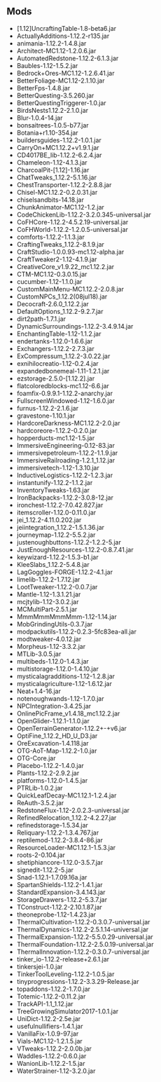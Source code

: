 ## Mods
* [1.12]UncraftingTable-1.8-beta6.jar
* ActuallyAdditions-1.12.2-r135.jar
* animania-1.12.2-1.4.8.jar
* Architect-MC1.12-1.2.0.6.jar
* AutomatedRedstone-1.12.2-6.1.3.jar
* Baubles-1.12-1.5.2.jar
* Bedrock+Ores-MC1.12-1.2.6.41.jar
* BetterFoliage-MC1.12-2.1.10.jar
* BetterFps-1.4.8.jar
* BetterQuesting-3.5.260.jar
* BetterQuestingTriggerer-1.0.jar
* BirdsNests1.12.2-2.1.0.jar
* Blur-1.0.4-14.jar
* bonsaitrees-1.0.5-b77.jar
* Botania+r1.10-354.jar
* buildersguides-1.12.2-1.0.1.jar
* CarryOn+MC1.12.2+v1.9.1.jar
* CD4017BE_lib-1.12.2-6.2.4.jar
* Chameleon-1.12-4.1.3.jar
* CharcoalPit-[1.12]-1.16.jar
* ChatTweaks_1.12.2-5.1.16.jar
* ChestTransporter-1.12.2-2.8.8.jar
* Chisel-MC1.12.2-0.2.0.31.jar
* chiselsandbits-14.18.jar
* ChunkAnimator-MC1.12-1.2.jar
* CodeChickenLib-1.12.2-3.2.0.345-universal.jar
* CoFHCore-1.12.2-4.5.2.19-universal.jar
* CoFHWorld-1.12.2-1.2.0.5-universal.jar
* comforts-1.12.2-1.1.3.jar
* CraftingTweaks_1.12.2-8.1.9.jar
* CraftStudio-1.0.0.93-mc1.12-alpha.jar
* CraftTweaker2-1.12-4.1.9.jar
* CreativeCore_v1.9.22_mc1.12.2.jar
* CTM-MC1.12-0.3.0.15.jar
* cucumber-1.12-1.1.0.jar
* CustomMainMenu-MC1.12.2-2.0.8.jar
* CustomNPCs_1.12.2(08jul18).jar
* Decocraft-2.6.0_1.12.2.jar
* DefaultOptions_1.12.2-9.2.7.jar
* dirt2path-1.7.1.jar
* DynamicSurroundings-1.12.2-3.4.9.14.jar
* EnchantingTable-1.12-1.1.2.jar
* endertanks-1.12.0-1.6.6.jar
* Exchangers-1.12.2-2.7.3.jar
* ExCompressum_1.12.2-3.0.22.jar
* exnihilocreatio-1.12-0.2.4.jar
* expandedbonemeal-1.11-1.2.1.jar
* ezstorage-2.5.0-[1.12.2].jar
* flatcoloredblocks-mc1.12-6.6.jar
* foamfix-0.9.9.1-1.12.2-anarchy.jar
* FullscreenWindowed-1.12-1.6.0.jar
* furnus-1.12.2-2.1.6.jar
* gravestone-1.10.1.jar
* HardcoreDarkness-MC1.12.2-2.0.jar
* hardcoreore-1.12.2-0.2.0.jar
* hopperducts-mc1.12-1.5.jar
* ImmersiveEngineering-0.12-83.jar
* immersivepetroleum-1.12.2-1.1.9.jar
* ImmersiveRailroading-1.2.1_1.12.jar
* immersivetech-1.12-1.3.10.jar
* InductiveLogistics-1.12.2-1.2.3.jar
* instantunify-1.12.2-1.1.2.jar
* InventoryTweaks-1.63.jar
* IronBackpacks-1.12.2-3.0.8-12.jar
* ironchest-1.12.2-7.0.42.827.jar
* itemscroller-1.12.0-0.11.0.jar
* jei_1.12.2-4.11.0.202.jar
* jeiintegration_1.12.2-1.5.1.36.jar
* journeymap-1.12.2-5.5.2.jar
* justenoughbuttons-1.12.2-1.2.2-5.jar
* JustEnoughResources-1.12.2-0.8.7.41.jar
* keywizard-1.12.2-1.5.3-b1.jar
* KleeSlabs_1.12.2-5.4.8.jar
* LagGoggles-FORGE-1.12.2-4.1.jar
* limelib-1.12.2-1.7.12.jar
* LootTweaker-1.12.2-0.0.7.jar
* Mantle-1.12-1.3.1.21.jar
* mcjtylib-1.12-3.0.2.jar
* MCMultiPart-2.5.1.jar
* MmmMmmMmmMmm-1.12-1.14.jar
* MobGrindingUtils-0.3.7.jar
* modpackutils-1.12.2-0.2.3-5fc83ea-all.jar
* modtweaker-4.0.12.jar
* Morpheus-1.12-3.3.2.jar
* MTLib-3.0.5.jar
* multibeds-1.12.0-1.4.3.jar
* multistorage-1.12.0-1.4.10.jar
* mysticalagradditions-1.12-1.2.8.jar
* mysticalagriculture-1.12-1.6.12.jar
* Neat+1.4-16.jar
* notenoughwands-1.12-1.7.0.jar
* NPCIntegration-3.4.25.jar
* OnlinePicFrame_v1.4.18_mc1.12.2.jar
* OpenGlider-1.12.1-1.1.0.jar
* OpenTerrainGenerator-1.12.2+-+v6.jar
* OptiFine_1.12.2_HD_U_D3.jar
* OreExcavation-1.4.118.jar
* OTG-AoT-Map-1.12.2-1.0.jar
* OTG-Core.jar
* Placebo-1.12.2-1.4.0.jar
* Plants-1.12.2-2.9.2.jar
* platforms-1.12.0-1.4.5.jar
* PTRLib-1.0.2.jar
* QuickLeafDecay-MC1.12.1-1.2.4.jar
* ReAuth-3.5.2.jar
* RedstoneFlux-1.12-2.0.2.3-universal.jar
* RefinedRelocation_1.12.2-4.2.27.jar
* refinedstorage-1.5.34.jar
* Reliquary-1.12.2-1.3.4.767.jar
* reptilemod-1.12.2-3.8.4-86.jar
* ResourceLoader-MC1.12.1-1.5.3.jar
* roots-2-0.104.jar
* shetiphiancore-1.12.0-3.5.7.jar
* signedit-1.12.2-5.jar
* Snad-1.12.1-1.7.09.16a.jar
* SpartanShields-1.12.2-1.4.1.jar
* StandardExpansion-3.4.143.jar
* StorageDrawers-1.12.2-5.3.7.jar
* TConstruct-1.12.2-2.10.1.87.jar
* theoneprobe-1.12-1.4.23.jar
* ThermalCultivation-1.12.2-0.3.0.7-universal.jar
* ThermalDynamics-1.12.2-2.5.1.14-universal.jar
* ThermalExpansion-1.12.2-5.5.0.29-universal.jar
* ThermalFoundation-1.12.2-2.5.0.19-universal.jar
* ThermalInnovation-1.12.2-0.3.0.7-universal.jar
* tinker_io-1.12.2-release+2.6.1.jar
* tinkersjei-1.0.jar
* TinkerToolLeveling-1.12.2-1.0.5.jar
* tinyprogressions-1.12.2-3.3.29-Release.jar
* topaddons-1.12.2-1.7.0.jar
* Totemic-1.12.2-0.11.2.jar
* TrackAPI-1.1_1.12.jar
* TreeGrowingSimulator2017-1.0.1.jar
* UniDict-1.12.2-2.5e.jar
* usefulnullifiers-1.4.1.jar
* VanillaFix-1.0.9-97.jar
* Vials-MC1.12-1.2.1.5.jar
* VTweaks-1.12.2-2.0.0b.jar
* Waddles-1.12.2-0.6.0.jar
* WanionLib-1.12.2-1.5.jar
* WaterStrainer-1.12-3.2.0.jar
